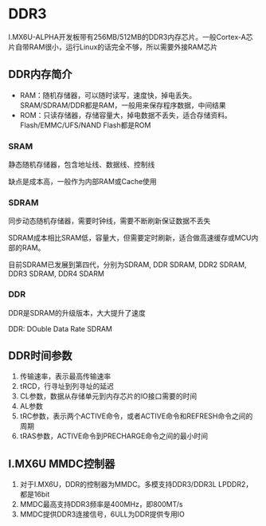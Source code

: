 # DDR3

I.MX6U-ALPHA开发板带有256MB/512MB的DDR3内存芯片。一般Cortex-A芯片自带RAM很小，运行Linux的话完全不够，所以需要外接RAM芯片

## DDR内存简介

- RAM：随机存储器，可以随时读写，速度快，掉电丢失。SRAM/SDRAM/DDR都是RAM，一般用来保存程序数据，中间结果
- ROM：只读存储器，存储容量大，掉电数据不丢失，适合存储资料。Flash/EMMC/UFS/NAND Flash都是ROM

### SRAM

静态随机存储器，包含地址线、数据线、控制线

缺点是成本高，一般作为内部RAM或Cache使用

### SDRAM

同步动态随机存储器，需要时钟线，需要不断刷新保证数据不丢失

SDRAM成本相比SRAM低，容量大，但需要定时刷新，适合做高速缓存或MCU内部的RAM。

目前SDRAM已发展到第四代，分别为SDRAM, DDR SDRAM, DDR2 SDRAM, DDR3 SDRAM, DDR4 SDARM

### DDR

DDR是SDRAM的升级版本，大大提升了速度

DDR: DOuble Data Rate SDRAM

## DDR时间参数

1. 传输速率，表示最高传输速率
2. tRCD，行寻址到列寻址的延迟
3. CL参数，数据从存储单元到内存芯片的IO接口需要的时间
4. AL参数
5. tRC参数，表示两个ACTIVE命令，或者ACTIVE命令和REFRESH命令之间的周期
6. tRAS参数，ACTIVE命令到PRECHARGE命令之间的最小时间

## I.MX6U MMDC控制器

1. 对于I.MX6U，DDR的控制器为MMDC。多模支持DDR3/DDR3L LPDDR2，都是16bit
2. MMDC最高支持DDR3频率是400MHz，即800MT/s
3. MMDC提供DDR3连接信号，6ULL为DDR提供专用IO